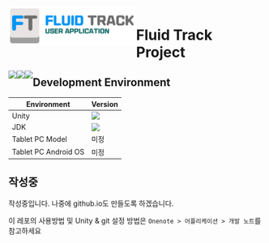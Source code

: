 <img src="https://github.com/FluidTrack/FluidTrackApplication/blob/master/ReadmeImg/Title.png?raw=true" width="50%" align="left">

# Fluid Track Project

<img src="https://img.shields.io/github/license/FluidTrack/FluidTrackApplication" align="left">

<img src="https://img.shields.io/badge/Contact-dclab2011@gamil.com-blue?logo=gmail&logoColor=white" align="left">

<img src="https://img.shields.io/badge/Contact-Yonsei Univ. Dependable Computing Lab.-red?logo=safari&logoColor=white" align="left">



## Development Environment

| Environment          | Version                                                      |
| -------------------- | ------------------------------------------------------------ |
| Unity                | <img src="https://img.shields.io/badge/Version-2019.4.2f@gamil.com-orange" align="left"> |
| JDK                  | <img src="https://img.shields.io/badge/Version-1.8.0_152@gamil.com-orange" align="left"> |
| Tablet PC Model      | 미정                                                         |
| Tablet PC Android OS | 미정                                                         |



## 작성중

작성중입니다. 나중에 github.io도 만들도록 하겠습니다.

이 레포의 사용방법 및 Unity & git 설정 방법은 ```Onenote > 어플리케이션 > 개발 노트```를 참고하세요
